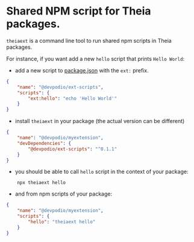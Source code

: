 # Shared NPM script for Theia packages.

`theiaext` is a command line tool to run shared npm scripts in Theia packages. 

For instance, if you want add a new `hello` script that prints `Hello World`:

- add a new script to [package.json](./package.json) with the `ext:` prefix.

```json
{
    "name": "@devpodio/ext-scripts",
    "scripts": {
        "ext:hello": "echo 'Hello World'"
    }
}
```

- install `theiaext` in your package (the actual version can be different)

```json
{
    "name": "@devpodio/myextension",
    "devDependencies": {
        "@devpodio/ext-scripts": "^0.1.1"
    }
}
```

- you should be able to call `hello` script in the context of your package:

```shell
    npx theiaext hello
````

- and from npm scripts of your package:

```json
{
    "name": "@devpodio/myextension",
    "scripts": {
        "hello": "theiaext hello"
    }
}
```
